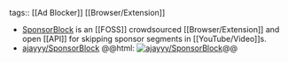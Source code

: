 tags:: [[Ad Blocker]] [[Browser/Extension]]

- [SponsorBlock](https://sponsor.ajay.app/) is an [[FOSS]] crowdsourced [[Browser/Extension]] and open [[API]] for skipping sponsor segments in [[YouTube/Video]]s.
- [ajayyy/SponsorBlock](https://github.com/ajayyy/SponsorBlock)
  @@html: <a href="https://github.com/ajayyy/SponsorBlock/"><img src="https://github-readme-stats-astronomer.vercel.app/api/pin/?username=ajayyy&repo=SponsorBlock&theme=tokyonight" alt="ajayyy/SponsorBlock"/></a>@@